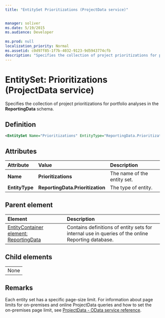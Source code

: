```yaml
---
title: "EntitySet Prioritizations (ProjectData service)"

 
manager: soliver
ms.date: 5/19/2015
ms.audience: Developer
 
ms.prod: null
localization_priority: Normal
ms.assetid: c0d97f85-1f7b-4032-9123-9d5943774cfb
description: "Specifies the collection of project prioritizations for portfolio analyses in the ReportingData schema."
---
```


# EntitySet: Prioritizations (ProjectData service)

Specifies the collection of project prioritizations for portfolio analyses in the **ReportingData** schema. 
  
## Definition

```XML
<EntitySet Name="Prioritizations" EntityType="ReportingData.Prioritization" />

```

## Attributes

|**Attribute**|**Value**|**Description**|
|:-----|:-----|:-----|
|**Name** <br/> |**Prioritizations** <br/> |The name of the entity set.  <br/> |
|**EntityType** <br/> |**ReportingData.Prioritization** <br/> |The type of entity.  <br/> |
   
## Parent element

|**Element**|**Description**|
|:-----|:-----|
|[EntityContainer element: ReportingData](entitycontainer-reportingdata-projectdata-service.md) <br/> |Contains definitions of entity sets for internal use in queries of the online Reporting database.  <br/> |
   
## Child elements

||
|:-----|
|None |
   
## Remarks

Each entity set has a specific page-size limit. For information about page limits for on-premises and online ProjectData queries and how to set the on-premises page limit, see [ProjectData - OData service reference](projectdataproject-odata-service-reference.md).
  

